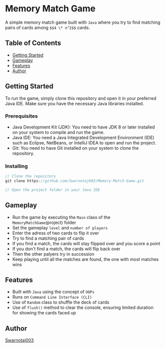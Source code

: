 # Memory Match Game

A simple memory match game built with `Java` where you try to find matching pairs of cards among `$$4 \* n^2$$` cards.

## Table of Contents

* [Getting Started](#getting-started)
* [Gameplay](#gameplay)
* [Features](#features)
* [Author](#author)

## Getting Started

To run the game, simply clone this repository and open it in your preferred Java IDE. Make sure you have the necessary Java libraries installed.

### Prerequisites

* Java Development Kit (JDK): You need to have JDK 8 or later installed on your system to compile and run the game.
* Java IDE: You need a Java Integrated Development Environment (IDE) such as Eclipse, NetBeans, or IntelliJ IDEA to open and run the project.
* Git: You need to have Git installed on your system to clone the repository.

### Installing

```java
// Clone the repository
git clone https://github.com/Swarnotaj003/Memory-Match-Game.git

// Open the project folder in your Java IDE
```

## Gameplay

- Run the game by executing the `Main` class of the `MemoryMatchGame`(project) folder
- Set the gameplay `level` and `number of players`
- Enter the adress of two cards to flip it over
- Try to find a matching pair of cards
- If you find a match, the cards will stay flipped over and you score a point
- If you don't find a match, the cards will flip back over
- Then the other palyers try in succession
- Keep playing until all the matches are found, the one with most matches wins

## Features

- Built with `Java` using the concept of `OOPs`
- Runs on `Command Line Interface (CLI)`
- Use of `Random` class to shuffle the deck of cards
- Use of `flush()` method to clear the console, ensuring limited duration for showing the cards faced up

## Author

[Swarnotaj003](https://github.com/Swarnotaj003)